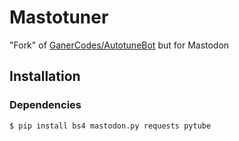 # Mastotuner

"Fork" of [GanerCodes/AutotuneBot](https://github.com/GanerCodes/AutotuneBot) but for Mastodon 

## Installation

### Dependencies
```
$ pip install bs4 mastodon.py requests pytube
```
